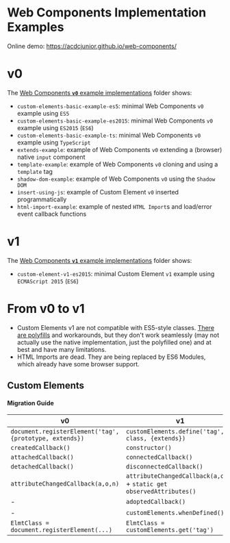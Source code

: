 # Web Components Implementation Examples

Online demo: https://acdcjunior.github.io/web-components/

# v0

The [Web Components **`v0`** example implementations](v0/index.html) folder shows:

- `custom-elements-basic-example-es5`: minimal Web Components `v0` example using `ES5`
- `custom-elements-basic-example-es2015`: minimal Web Components `v0` example using `ES2015` (`ES6`)
- `custom-elements-basic-example-ts`: minimal Web Components `v0` example using `TypeScript`
- `extends-example`: example of Web Components `v0` extending a (browser) native `input` component
- `template-example`: example of Web Components `v0` cloning and using a `template` tag
- `shadow-dom-example`: example of Web Components `v0` using the `Shadow DOM`
- `insert-using-js`: example of Custom Element `v0` inserted programmatically
- `html-import-example`: example of nested `HTML Import`s and load/error event callback functions

# v1

The [Web Components **`v1`** example implementations](v1/index.html) folder shows:

- `custom-element-v1-es2015`: minimal Custom Element <code>v1</code> example using <code>ECMAScript 2015</code> (<code>ES6</code>)


# From v0 to v1

- Custom Elements v1 are not compatible with ES5-style classes.
 [There are polyfills](https://github.com/webcomponents/custom-elements#es5-vs-es2015) and workarounds, but they don't work seamlessly (may not actually use the native implementation, just the polyfilled one) and at best and have many limitations.
- HTML Imports are dead. They are being replaced by ES6 Modules, which already have some browser support. 

## Custom Elements



#### Migration Guide

| v0  | v1 |
| ------------- | ------------- |
| `document.registerElement('tag', {prototype, extends})` | `customElements.define('tag', class, {extends})` |
| `createdCallback()`  | `constructor()` |
| `attachedCallback()`  | `connectedCallback()` |
| `detachedCallback()`  | `disconnectedCallback()` |
| `attributeChangedCallback(a,o,n)`  | `attributeChangedCallback(a,o,n)` + `static get observedAttributes()` |
| -  | `adoptedCallback()` |
| - | `customElements.whenDefined()` |
| `ElmtClass = document.registerElement(...)` | `ElmtClass = customElements.get('tag')` |
